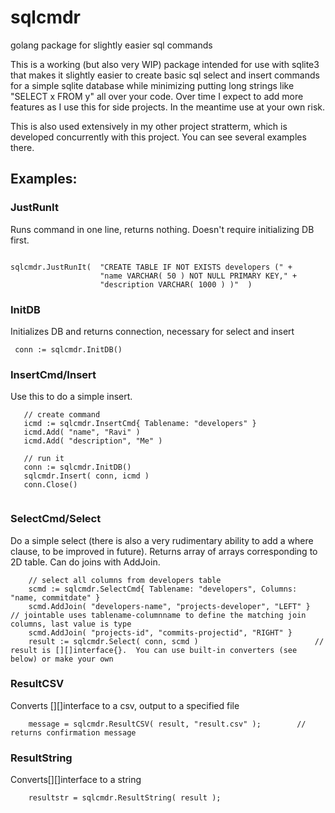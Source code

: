 # sqlcmdr


golang package for slightly easier sql commands

This is a working (but also very WIP) package intended for use with sqlite3 that makes it slightly easier to create basic sql select and insert commands for a simple sqlite database while minimizing putting long strings like "SELECT x FROM y" all over your code.  Over time I expect to add more features as I use this for side projects.  In the meantime use at your own risk.

This is also used extensively in my other project stratterm, which is developed concurrently with this project.  You can see several examples there.

## Examples:
### JustRunIt 
Runs command in one line, returns nothing.  Doesn't require initializing DB first.

```

sqlcmdr.JustRunIt( 	"CREATE TABLE IF NOT EXISTS developers (" + 
					"name VARCHAR( 50 ) NOT NULL PRIMARY KEY," +
					"description VARCHAR( 1000 ) )"  )
```

### InitDB 
Initializes DB and returns connection, necessary for select and insert  

 ```  conn := sqlcmdr.InitDB() ```

### InsertCmd/Insert 
Use this to do a simple insert. 

```
   // create command
   icmd := sqlcmdr.InsertCmd{ Tablename: "developers" }
   icmd.Add( "name", "Ravi" )
   icmd.Add( "description", "Me" )

   // run it
   conn := sqlcmdr.InitDB() 
   sqlcmdr.Insert( conn, icmd )
   conn.Close()
   
```

### SelectCmd/Select 
Do a simple select (there is also a very rudimentary ability to add a where clause, to be improved in future).  Returns array of arrays corresponding to 2D table.  Can do joins with AddJoin.

```
	// select all columns from developers table
	scmd := sqlcmdr.SelectCmd{ Tablename: "developers", Columns: "name, commitdate" } 
	scmd.AddJoin( "developers-name", "projects-developer", "LEFT" }				// jointable uses tablename-columnname to define the matching join columns, last value is type
	scmd.AddJoin( "projects-id", "commits-projectid", "RIGHT" }
	result := sqlcmdr.Select( conn, scmd ) 							// result is [][]interface{}.  You can use built-in converters (see below) or make your own
```	

### ResultCSV
Converts [][]interface to a csv, output to a specified file

```	
	message = sqlcmdr.ResultCSV( result, "result.csv" );		// returns confirmation message
```	

### ResultString 
Converts[][]interface to a string

```	
	resultstr = sqlcmdr.ResultString( result );
```

